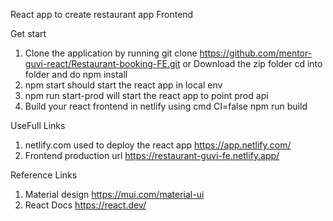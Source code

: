 React app to create restaurant app Frontend 

Get start

1. Clone the application by running git clone https://github.com/mentor-guvi-react/Restaurant-booking-FE.git or Download the zip folder
cd into folder and do npm install
2. npm start should start the react app in local env
3. npm run start-prod will start the react app to point prod api
4. Build your react frontend in netlify using cmd CI=false npm run build

UseFull Links

1. netlify.com used to deploy the react app  https://app.netlify.com/
3. Frontend production url https://restaurant-guvi-fe.netlify.app/

Reference Links

1. Material design https://mui.com/material-ui
2. React Docs https://react.dev/
